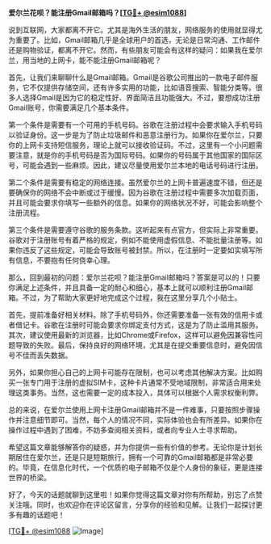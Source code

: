 **爱尔兰花呗？能注册Gmail邮箱吗？[[TG💪+ @esim1088](https://t.me/s/esim1088)]**

说到互联网，大家都离不开它。尤其是海外生活的朋友，网络服务的使用就显得尤为重要了。比如，Gmail邮箱几乎是全球用户的首选，无论是日常沟通、工作邮件还是购物验证，都离不开它。然而，有些朋友可能会有这样的疑问：如果我在爱尔兰，用当地的上网卡，能不能注册Gmail邮箱呢？

首先，让我们来聊聊什么是Gmail邮箱。Gmail是谷歌公司推出的一款电子邮件服务，它不仅提供存储空间，还有许多实用的功能，比如语音搜索、智能分类等。很多人选择Gmail是因为它的稳定性好、界面简洁且功能强大。不过，要想成功注册Gmail账号，你需要满足几个基本条件。

第一个条件是需要有一个可用的手机号码。谷歌在注册过程中会要求输入手机号码以验证身份。这一步是为了防止垃圾邮件和恶意注册行为。如果你在爱尔兰，只要你的上网卡支持短信服务，理论上就可以接收验证码。不过，这里有一个小问题需要注意，就是你的手机号码是否为国际号码。如果你的号码属于其他国家的国际区号，可能会遇到一些麻烦。因此，建议尽量使用爱尔兰本地的电话号码进行注册。

第二个条件是需要有稳定的网络连接。虽然爱尔兰的上网卡普遍速度不错，但还是要确保你的网络不会中断或过于缓慢。因为谷歌在注册过程中需要多次加载页面，并且可能会要求你填写一些额外的信息。如果你的网络状况不好，可能会影响整个注册流程。

第三个条件是需要遵守谷歌的服务条款。这听起来有点官方，但实际上非常重要。谷歌对于注册账号有着严格的规定，例如不能使用虚假信息、不能批量注册等。如果你违反了这些规定，可能会导致账号被封禁。所以，在注册时一定要如实填写所有信息，不要抱有任何侥幸心理。

那么，回到最初的问题：爱尔兰花呗？能注册Gmail邮箱吗？答案是可以的！只要你满足上述条件，并且具备一定的耐心和细心，基本上就可以顺利注册Gmail邮箱。不过，为了帮助大家更好地完成这个过程，我在这里分享几个小贴士。

首先，提前准备好相关材料。除了手机号码外，你还需要准备一张有效的信用卡或者借记卡。谷歌在注册时可能会要求你绑定支付方式，这是为了防止滥用其服务。其次，建议使用最新的浏览器，比如Chrome或Firefox，这样可以避免因兼容性问题导致的失败。最后，保持良好的网络环境，尤其是在提交重要信息时，避免因信号不佳而丢失数据。

另外，如果你担心自己的上网卡可能存在限制，也可以考虑其他解决方案。比如购买一张专门用于注册的虚拟SIM卡，这种卡片通常不受地域限制，非常适合用来处理这类事务。当然，这也需要一定的成本投入，具体可以根据个人需求权衡利弊。

总的来说，在爱尔兰使用上网卡注册Gmail邮箱并不是一件难事，只要按照步骤操作并注意细节即可。当然，每个人的情况不同，实际体验也会有所差异。如果你在操作过程中遇到了困难，不妨多查阅相关资料，或者向专业人士寻求帮助。

希望这篇文章能够解答你的疑惑，并为你提供一些有价值的参考。无论你是计划长期居住在爱尔兰，还是只是短期旅行，拥有一个可靠的Gmail邮箱都是非常必要的。毕竟，在信息化时代，一个优质的电子邮箱不仅是个人身份的象征，更是连接世界的桥梁。

好了，今天的话题就聊到这里啦！如果你觉得这篇文章对你有所帮助，别忘了点赞关注哦。同时，也欢迎你在评论区留言，分享你的经验和见解。让我们一起探讨更多有趣的话题吧！

[[TG💪+ @esim1088](https://t.me/s/esim1088) ![Image](https://i.postimg.cc/4NQfJmqS/Snipaste-2025-05-13-00-14-12.png)]